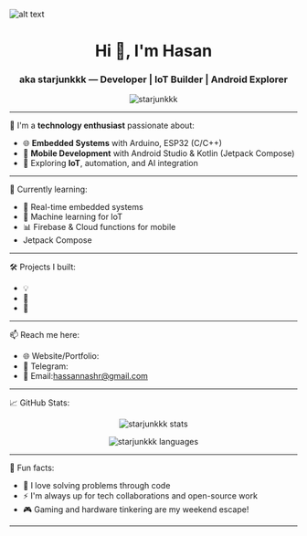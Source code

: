 ![alt text](https://i.pinimg.com/originals/9f/b0/e9/9fb0e9a48e6b312f4725d9497d31c46a.gif)

<h1 align="center">Hi 👋, I'm Hasan</h1>
<h3 align="center">aka starjunkkk — Developer | IoT Builder | Android Explorer</h3>

<p align="center">
  <img src="https://komarev.com/ghpvc/?username=starjunkkk&label=Profile%20views&color=0e75b6&style=flat" alt="starjunkkk" />
</p>

---

🚀 I'm a **technology enthusiast** passionate about:
- 🌐 **Embedded Systems** with Arduino, ESP32 (C/C++)
- 📱 **Mobile Development** with Android Studio & Kotlin (Jetpack Compose)
- 🔬 Exploring **IoT**, automation, and AI integration

---

🧠 Currently learning:
- 🔧 Real-time embedded systems
- 🧠 Machine learning for IoT
- 📊 Firebase & Cloud functions for mobile
- Jetpack Compose

---

🛠️ Projects I built:
- 💡 
- 🧘 
- 🔐 

---

📫 Reach me here:
- 🌐 Website/Portfolio:
- 💬 Telegram:
- 📧 Email:[hassannashr@gmail.com](mailto:hassannashr@gmail.com)
---

📈 GitHub Stats:
<p align="center">
  <img src="https://github-readme-stats.vercel.app/api?username=starjunkkk&show_icons=true&theme=radical" alt="starjunkkk stats" />
</p>

<p align="center">
  <img src="https://github-readme-stats.vercel.app/api/top-langs/?username=starjunkkk&layout=compact&theme=tokyonight" alt="starjunkkk languages" />
</p>

---

🎯 Fun facts:
- 🧩 I love solving problems through code
- ⚡ I'm always up for tech collaborations and open-source work
- 🎮 Gaming and hardware tinkering are my weekend escape!

---
